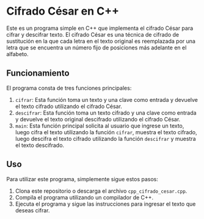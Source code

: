 # Cifrado César en C++

Este es un programa simple en C++ que implementa el cifrado César para cifrar y descifrar texto. El cifrado César es una técnica de cifrado de sustitución en la que cada letra en el texto original es reemplazada por una letra que se encuentra un número fijo de posiciones más adelante en el alfabeto.

## Funcionamiento

El programa consta de tres funciones principales:

1. `cifrar`: Esta función toma un texto y una clave como entrada y devuelve el texto cifrado utilizando el cifrado César.
2. `descifrar`: Esta función toma un texto cifrado y una clave como entrada y devuelve el texto original descifrado utilizando el cifrado César.
3. `main`: Esta función principal solicita al usuario que ingrese un texto, luego cifra el texto utilizando la función `cifrar`, muestra el texto cifrado, luego descifra el texto cifrado utilizando la función `descifrar` y muestra el texto descifrado.

## Uso

Para utilizar este programa, simplemente sigue estos pasos:

1. Clona este repositorio o descarga el archivo `cpp_cifrado_cesar.cpp`.
2. Compila el programa utilizando un compilador de C++.
3. Ejecuta el programa y sigue las instrucciones para ingresar el texto que deseas cifrar.

